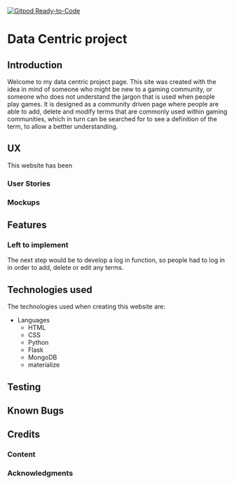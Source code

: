 [![Gitpod Ready-to-Code](https://img.shields.io/badge/Gitpod-Ready--to--Code-blue?logo=gitpod)](https://gitpod.io/#https://github.com/ALDrinkwater1989/data-centric-book-review) 

# Data Centric project

## Introduction

Welcome to my data centric project page.
This site was created with the idea in mind of someone who might be new to a gaming community, or someone who does not understand the jargon that is used when people play games. It is designed as a community driven page where people are able to add, delete and modify terms that are commonly used within gaming communities, which in turn can be searched for to see a definition of the term, to allow a bettter understanding.

## UX

This website has been 

### User Stories


### Mockups


## Features

### Left to implement

The next step would be to develop a log in function, so people had to log in in order to add, delete or edit any terms.

## Technologies used

The technologies used when creating this website are:
* Languages
  * HTML
  * CSS
  * Python
  * Flask
  * MongoDB
  * materialize

## Testing

## Known Bugs

## Credits

### Content

### Acknowledgments

